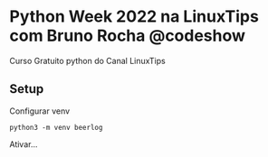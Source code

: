 Python Week 2022 na LinuxTips com Bruno Rocha @codeshow
==
Curso Gratuito python do Canal LinuxTips

Setup
---

Configurar venv

```shell
python3 -m venv beerlog
```

Ativar...
